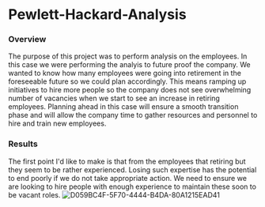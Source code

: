 # Pewlett-Hackard-Analysis

### Overview
The purpose of this project was to perform analysis on the employees. In this case we were performing the analyis to future proof the company. We wanted to know how many employees were going into retirement in the foreseeable future so we could plan accordingly. This means ramping up initiatives to hire more people so the company does not see overwhelming number of vacancies when we start to see an increase in retiring employees. Planning ahead in this case will ensure a smooth transition phase and will allow the company time to gather resources and personnel to hire and train new employees. 

### Results
The first point I'd like to make is that from the employees that retiring but they seem to be rather experienced. Losing such expertise has the potential to end poorly if we do not take appropriate action. We need to ensure we are looking to hire people with enough experience to maintain these soon to be vacant roles. 
![D059BC4F-5F70-4444-B4DA-80A1215EAD41](https://user-images.githubusercontent.com/112785655/198403401-db042f8f-d7e1-4e52-a962-a3df2993bbfb.jpeg)
